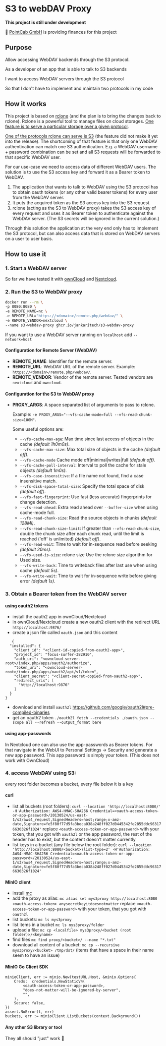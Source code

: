 # S3 to webDAV Proxy

**This project is still under development**

💸 [PointCab GmbH](https://pointcab-software.com/) is providing finances for this project

## Purpose

Allow accessing WebDAV backends through the S3 protocol.

As a developer of an app that is able to talk to S3 backends

I want to access WebDAV servers through the S3 protocol

So that I don't have to implement and maintain two protocols in my code

## How it works

This project is based on [rclone](https://github.com/rclone/rclone) (and the plan is to bring the changes back to rclone).
Rclone is a powerful tool to manage files on cloud storages. [One feature is to serve a particular storage over a given protocol](https://rclone.org/commands/rclone_serve/).

[One of the protocols rclone can serve is S3](https://github.com/rclone/rclone/pull/7062) (the feature did not make it yet into the release).
The shortcoming of that feature is that only one WebDAV authentication can match one S3 authentication. E.g. a WebDAV username + password combination can be set and all S3 requests will be forwarded to that specific WebDAV user.

For our use-case we need to access data of different WebDAV users. The solution is to use the S3 access key and forward it as a Bearer token to WebDAV.

1. The application that wants to talk to WebDAV using the S3 protocol has to obtain oauth tokens (or any other valid bearer tokens) for every user from the WebDAV server.
2. It puts the acquired token as the S3 access key into the S3 request.
3. rclone (acting as the S3 to WebDAV proxy) takes the S3 access key of every request and uses it as Bearer token to authenticate against the WebDAV server. (The S3 secrets will be ignored in the current solution.)

Through this solution the application at the very end only has to implement the S3 protocol, but can also access data that is stored on WebDAV servers on a user to user basis.

## How to use it

### 1. Start a WebDAV server

So far we have tested it with [ownCloud](https://github.com/owncloud/core/) and [Nextcloud](https://github.com/nextcloud/server).

### 2. Run the S3 to WebDAV proxy

```bash
docker run --rm \
-p 8080:8080 \
-e REMOTE_NAME=nc \
-e REMOTE_URL="https://<domain>/remote.php/webdav/" \
-e REMOTE_VENDOR=nextcloud \
--name s3-webdav-proxy ghcr.io/jankaritech/s3-webdav-proxy
```

If you want to use a WebDAV server running on `localhost` add `--network=host`

#### Configuration for Remote Server (WebDAV)

- **REMOTE_NAME**: Identifier for the remote server.
- **REMOTE_URL**: WebDAV URL of the remote server. Example: `https://<domain>/remote.php/webdav/`.
- **REMOTE_VENDOR**: Vendor of the remote server. Tested vendors are `nextcloud` and `owncloud`.

#### Configuration for the S3 to WebDAV proxy

- **PROXY_ARGS**: A space separated list of arguments to pass to rclone.

  Example: `-e PROXY_ARGS="--vfs-cache-mode=full --vfs-read-chunk-size=100M"`.

  Some useful options are:

  - `--vfs-cache-max-age`: Max time since last access of objects in the cache _(default 1h0m0s)_.
  - `--vfs-cache-max-size`: Max total size of objects in the cache _(default off)_.
  - `--vfs-cache-mode` Cache mode off|minimal|writes|full _(default off)_.
  - `--vfs-cache-poll-interval`: Interval to poll the cache for stale objects _(default 1m0s)_.
  - `--vfs-case-insensitive`: If a file name not found, find a case insensitive match.
  - `--vfs-disk-space-total-size`: Specify the total space of disk _(default off)_.
  - `--vfs-fast-fingerprint`: Use fast (less accurate) fingerprints for change detection.
  - `--vfs-read-ahead`: Extra read ahead over `--buffer-size` when using cache-mode full.
  - `--vfs-read-chunk-size`: Read the source objects in chunks _(default 128Mi)_.
  - `--vfs-read-chunk-size-limit`: If greater than `--vfs-read-chunk-size`, double the chunk size after each chunk read, until the limit is reached ('off' is unlimited) _(default off)_.
  - `--vfs-read-wait`: Time to wait for in-sequence read before seeking _(default 20ms)_.
  - `--vfs-used-is-size`: rclone size Use the rclone size algorithm for Used size.
  - `--vfs-write-back`: Time to writeback files after last use when using cache _(default 5s)_.
  - `--vfs-write-wait`: Time to wait for in-sequence write before giving error _(default 1s)_.

### 3. Obtain a Bearer token from the WebDAV server

#### using oauth2 tokens

- install the oauth2 app in ownCloud/Nextcloud
- in ownCloud/Nextcloud create a new oauth2 client with the redirect URL `http://localhost:9876/`
- create a json file called `oauth.json` and this content

```
   {
  "installed": {
    "client_id": "<client-id-copied-from-oauth2-app>",
    "project_id": "focus-surfer-382910",
    "auth_uri": "<owncloud-server-root>/index.php/apps/oauth2/authorize",
    "token_uri": "<owncloud-server-root>/index.php/apps/oauth2/api/v1/token",
    "client_secret": "<client-secret-copied-from-oauth2-app>",
    "redirect_uris": [
      "http://localhost:9876"
    ]
  }
}
```

- download and install `oauth2l` https://github.com/google/oauth2l#pre-compiled-binaries
- get an oauth2 token `./oauth2l fetch --credentials ./oauth.json --scope all --refresh --output_format bare`

#### using app-passwords

In Nextcloud one can also use the app-passwords as Bearer tokens. For that navigate in the WebUI to Personal Settings -> Security and generate a new app password. This app password is simply your token. (This does not work with OwnCloud)

### 4. access WebDAV using S3:

every root folder becomes a bucket, every file below it is a key

#### curl

- list all buckets (root folders): `curl --location 'http://localhost:8080/' -H'Authorization: AWS4-HMAC-SHA256 Credential=<oauth-access-token-or-app-password>/20130524/us-east-1/s3/aws4_request,SignedHeaders=host;range;x-amz-date,Signature=fe5f80f77d5fa3beca038a248ff027d0445342fe2855ddc963176630326f1024'`
  replace `<oauth-access-token-or-app-password>` with your token, that you got with `oauth2l` or the app password, the rest of the header has to exist, but the content doesn't matter currently
- list keys in a bucket (any file below the root folder): `curl --location 'http://localhost:8080/<bucket>?list-type=2' -H'Authorization: AWS4-HMAC-SHA256 Credential=<oauth-access-token-or-app-password>/20130524/us-east-1/s3/aws4_request,SignedHeaders=host;range;x-amz-date,Signature=fe5f80f77d5fa3beca038a248ff027d0445342fe2855ddc963176630326f1024'`

#### MinIO client

- install [mc](https://min.io/docs/minio/linux/reference/minio-mc.html)
- add the proxy as alias: `mc alias set mys3proxy http://localhost:8080 <oauth-access-token> anysecretkeyitdoesnotmatter`
  replace `<oauth-access-token-or-app-password>` with your token, that you got with `oauth2l`
- list buckets: `mc ls mys3proxy`
- list items in a bucket `mc ls mys3proxy/folder`
- upload a file: `mc cp <localfile> mys3proxy/<bucket (root folder)>/<keyname>`
- find files `mc find proxy/<bucket>/ --name "*.txt"`
- download all content of a bucket: `mc cp --recursive mys3proxy/<bucket> /tmp/dst/` (items that have a space in their name seem to have an issue)

#### MinIO Go Client SDK

```
minioClient, err := minio.New(testURL.Host, &minio.Options{
    Creds:  credentials.NewStaticV4(
        <oauth-access-token-or-app-password>,
        "does-not-matter-will-be-ignored-by-server",
        "",
    ),
    Secure: false,
})
assert.NoError(t, err)
buckets, err := minioClient.ListBuckets(context.Background())
```

#### Any other S3 library or tool

They all should "just" work :pray:
